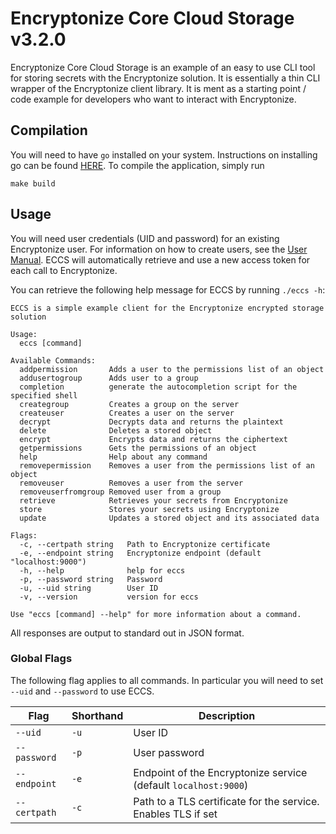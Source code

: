 # Encryptonize Core Cloud Storage v3.2.0

Encryptonize Core Cloud Storage is an example of an easy to use CLI tool for storing secrets with
the Encryptonize solution. It is essentially a thin CLI wrapper of the Encryptonize client library.
It is ment as a starting point / code example for developers who want to interact with Encryptonize.

## Compilation
You will need to have `go` installed on your system. Instructions on installing go can be found
[HERE](https://golang.org/doc/install). To compile the application, simply run
```
make build
```

## Usage

You will need user credentials (UID and password) for an existing Encryptonize user. For information
on how to create users, see the [User Manual](../../documentation/manuals/user_manual.md). ECCS will
automatically retrieve and use a new access token for each call to Encryptonize.

You can retrieve the following help message for ECCS by running `./eccs -h`:
```
ECCS is a simple example client for the Encryptonize encrypted storage solution

Usage:
  eccs [command]

Available Commands:
  addpermission       Adds a user to the permissions list of an object
  addusertogroup      Adds user to a group
  completion          generate the autocompletion script for the specified shell
  creategroup         Creates a group on the server
  createuser          Creates a user on the server
  decrypt             Decrypts data and returns the plaintext
  delete              Deletes a stored object
  encrypt             Encrypts data and returns the ciphertext
  getpermissions      Gets the permissions of an object
  help                Help about any command
  removepermission    Removes a user from the permissions list of an object
  removeuser          Removes a user from the server
  removeuserfromgroup Removed user from a group
  retrieve            Retrieves your secrets from Encryptonize
  store               Stores your secrets using Encryptonize
  update              Updates a stored object and its associated data

Flags:
  -c, --certpath string   Path to Encryptonize certificate
  -e, --endpoint string   Encryptonize endpoint (default "localhost:9000")
  -h, --help              help for eccs
  -p, --password string   Password
  -u, --uid string        User ID
  -v, --version           version for eccs

Use "eccs [command] --help" for more information about a command.
```

All responses are output to standard out in JSON format.

### Global Flags

The following flag applies to all commands. In particular you will need to set `--uid` and
`--password` to use ECCS.

| Flag         | Shorthand | Description                                                     |
| ---          | ---       | ---                                                             |
| `--uid`      | `-u`      | User ID                                                         |
| `--password` | `-p`      | User password                                                   |
| `--endpoint` | `-e`      | Endpoint of the Encryptonize service (default `localhost:9000`) |
| `--certpath` | `-c`      | Path to a TLS certificate for the service. Enables TLS if set   |

